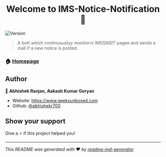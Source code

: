 <h1 align="center">Welcome to IMS-Notice-Notification 👋</h1>
<p>
  <img alt="Version" src="https://img.shields.io/badge/version-1.0-blue.svg?cacheSeconds=2592000" />
</p>

> A  bott which continuouslyy monitorrs IMSSNSIT pagee and   sends a mail if a new notice is posted.

### 🏠 [Homepage](https://github.com/abhishekr700/IMS-Notice-Notification)

## Author

👤 **Abhishek Ranjan, Aakash Kumar Goryan**

* Website: https://www.geeksunboxed.com
* Github: [@abhishekr700](https://github.com/abhishekr700)

## Show your support

Give a ⭐️ if this project helped you!

***
_This README was generated with ❤️ by [readme-md-generator](https://github.com/kefranabg/readme-md-generator)_
